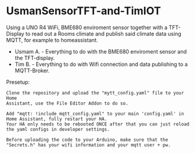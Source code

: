 # UsmanSensorTFT-and-TimIOT
Using a UNO R4 WiFi, BME680 enviroment sensor together with a TFT-Display to read out a Rooms climate and publish said climate data using MQTT, for example to homeassistant. 

- Usmam A. - Everything to do with the BME680 enviroment sensor and the TFT-display. 
- Tim B.   - Everything to do with Wifi connection and data publishing to a MQTT-Broker.




Presetup: 
	
	Clone the repository and upload the "mytt_config.yaml" file to your Home
	Assistant, use the File Editor Addon to do so.
	
	Add "mqtt: !include mqtt_config.yaml" to your main 'config.yaml' in 
	Home Assistant, fully restart your HA.
	Your HA only needs to be rebooted ONCE after that you can just reload 
	the yaml configs in developer settings.
	
	Before uploading the code to your Arduino, make sure that the 
	"Secrets.h" has your wifi information and your mqtt user + pw.
